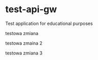 # test-api-gw
Test application for educational purposes


testowa zmiana

testowa zmaina 2 

testowa zmiana 3
